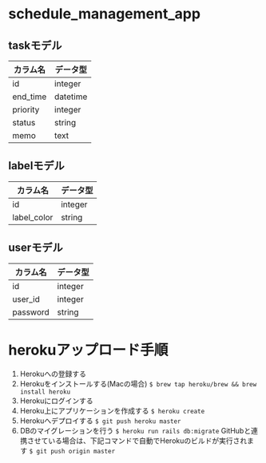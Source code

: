 # schedule_management_app

## taskモデル
|カラム名|データ型|
|---|---|
|id|integer|
|end_time|datetime|
|priority|integer|
|status|string|
|memo|text|

## labelモデル
|カラム名|データ型|
|---|---|
|id|integer|
|label_color|string|

## userモデル
|カラム名|データ型|
|---|---|
|id|integer|
|user_id|integer|
|password|string|

# herokuアップロード手順
1. Herokuへの登録する
2. Herokuをインストールする(Macの場合)
```$ brew tap heroku/brew && brew install heroku```
3. Herokuにログインする
4. Heroku上にアプリケーションを作成する
```$ heroku create```
5. Herokuへデプロイする
```$ git push heroku master```
6. DBのマイグレーションを行う
```$ heroku run rails db:migrate```
GitHubと連携させている場合は、下記コマンドで自動でHerokuのビルドが実行されます
```$ git push origin master```